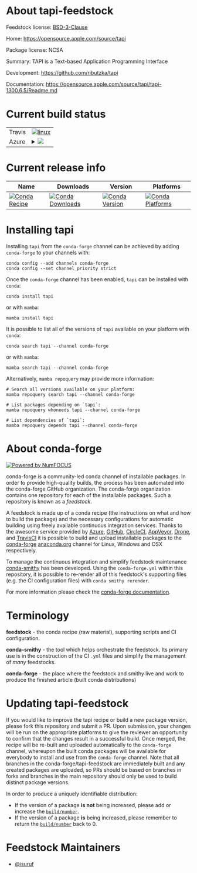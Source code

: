 About tapi-feedstock
====================

Feedstock license: [BSD-3-Clause](https://github.com/conda-forge/tapi-feedstock/blob/main/LICENSE.txt)

Home: https://opensource.apple.com/source/tapi

Package license: NCSA

Summary: TAPI is a Text-based Application Programming Interface

Development: https://github.com/ributzka/tapi

Documentation: https://opensource.apple.com/source/tapi/tapi-1300.6.5/Readme.md

Current build status
====================


<table><tr>
    <td>Travis</td>
    <td>
      <a href="https://app.travis-ci.com/conda-forge/tapi-feedstock">
        <img alt="linux" src="https://img.shields.io/travis/com/conda-forge/tapi-feedstock/main.svg?label=Linux">
      </a>
    </td>
  </tr>
    
  <tr>
    <td>Azure</td>
    <td>
      <details>
        <summary>
          <a href="https://dev.azure.com/conda-forge/feedstock-builds/_build/latest?definitionId=7871&branchName=main">
            <img src="https://dev.azure.com/conda-forge/feedstock-builds/_apis/build/status/tapi-feedstock?branchName=main">
          </a>
        </summary>
        <table>
          <thead><tr><th>Variant</th><th>Status</th></tr></thead>
          <tbody><tr>
              <td>linux_64</td>
              <td>
                <a href="https://dev.azure.com/conda-forge/feedstock-builds/_build/latest?definitionId=7871&branchName=main">
                  <img src="https://dev.azure.com/conda-forge/feedstock-builds/_apis/build/status/tapi-feedstock?branchName=main&jobName=linux&configuration=linux%20linux_64_" alt="variant">
                </a>
              </td>
            </tr><tr>
              <td>linux_aarch64</td>
              <td>
                <a href="https://dev.azure.com/conda-forge/feedstock-builds/_build/latest?definitionId=7871&branchName=main">
                  <img src="https://dev.azure.com/conda-forge/feedstock-builds/_apis/build/status/tapi-feedstock?branchName=main&jobName=linux&configuration=linux%20linux_aarch64_" alt="variant">
                </a>
              </td>
            </tr><tr>
              <td>linux_ppc64le</td>
              <td>
                <a href="https://dev.azure.com/conda-forge/feedstock-builds/_build/latest?definitionId=7871&branchName=main">
                  <img src="https://dev.azure.com/conda-forge/feedstock-builds/_apis/build/status/tapi-feedstock?branchName=main&jobName=linux&configuration=linux%20linux_ppc64le_" alt="variant">
                </a>
              </td>
            </tr><tr>
              <td>osx_64</td>
              <td>
                <a href="https://dev.azure.com/conda-forge/feedstock-builds/_build/latest?definitionId=7871&branchName=main">
                  <img src="https://dev.azure.com/conda-forge/feedstock-builds/_apis/build/status/tapi-feedstock?branchName=main&jobName=osx&configuration=osx%20osx_64_" alt="variant">
                </a>
              </td>
            </tr><tr>
              <td>osx_arm64</td>
              <td>
                <a href="https://dev.azure.com/conda-forge/feedstock-builds/_build/latest?definitionId=7871&branchName=main">
                  <img src="https://dev.azure.com/conda-forge/feedstock-builds/_apis/build/status/tapi-feedstock?branchName=main&jobName=osx&configuration=osx%20osx_arm64_" alt="variant">
                </a>
              </td>
            </tr>
          </tbody>
        </table>
      </details>
    </td>
  </tr>
</table>

Current release info
====================

| Name | Downloads | Version | Platforms |
| --- | --- | --- | --- |
| [![Conda Recipe](https://img.shields.io/badge/recipe-tapi-green.svg)](https://anaconda.org/conda-forge/tapi) | [![Conda Downloads](https://img.shields.io/conda/dn/conda-forge/tapi.svg)](https://anaconda.org/conda-forge/tapi) | [![Conda Version](https://img.shields.io/conda/vn/conda-forge/tapi.svg)](https://anaconda.org/conda-forge/tapi) | [![Conda Platforms](https://img.shields.io/conda/pn/conda-forge/tapi.svg)](https://anaconda.org/conda-forge/tapi) |

Installing tapi
===============

Installing `tapi` from the `conda-forge` channel can be achieved by adding `conda-forge` to your channels with:

```
conda config --add channels conda-forge
conda config --set channel_priority strict
```

Once the `conda-forge` channel has been enabled, `tapi` can be installed with `conda`:

```
conda install tapi
```

or with `mamba`:

```
mamba install tapi
```

It is possible to list all of the versions of `tapi` available on your platform with `conda`:

```
conda search tapi --channel conda-forge
```

or with `mamba`:

```
mamba search tapi --channel conda-forge
```

Alternatively, `mamba repoquery` may provide more information:

```
# Search all versions available on your platform:
mamba repoquery search tapi --channel conda-forge

# List packages depending on `tapi`:
mamba repoquery whoneeds tapi --channel conda-forge

# List dependencies of `tapi`:
mamba repoquery depends tapi --channel conda-forge
```


About conda-forge
=================

[![Powered by
NumFOCUS](https://img.shields.io/badge/powered%20by-NumFOCUS-orange.svg?style=flat&colorA=E1523D&colorB=007D8A)](https://numfocus.org)

conda-forge is a community-led conda channel of installable packages.
In order to provide high-quality builds, the process has been automated into the
conda-forge GitHub organization. The conda-forge organization contains one repository
for each of the installable packages. Such a repository is known as a *feedstock*.

A feedstock is made up of a conda recipe (the instructions on what and how to build
the package) and the necessary configurations for automatic building using freely
available continuous integration services. Thanks to the awesome service provided by
[Azure](https://azure.microsoft.com/en-us/services/devops/), [GitHub](https://github.com/),
[CircleCI](https://circleci.com/), [AppVeyor](https://www.appveyor.com/),
[Drone](https://cloud.drone.io/welcome), and [TravisCI](https://travis-ci.com/)
it is possible to build and upload installable packages to the
[conda-forge](https://anaconda.org/conda-forge) [anaconda.org](https://anaconda.org/)
channel for Linux, Windows and OSX respectively.

To manage the continuous integration and simplify feedstock maintenance
[conda-smithy](https://github.com/conda-forge/conda-smithy) has been developed.
Using the ``conda-forge.yml`` within this repository, it is possible to re-render all of
this feedstock's supporting files (e.g. the CI configuration files) with ``conda smithy rerender``.

For more information please check the [conda-forge documentation](https://conda-forge.org/docs/).

Terminology
===========

**feedstock** - the conda recipe (raw material), supporting scripts and CI configuration.

**conda-smithy** - the tool which helps orchestrate the feedstock.
                   Its primary use is in the construction of the CI ``.yml`` files
                   and simplify the management of *many* feedstocks.

**conda-forge** - the place where the feedstock and smithy live and work to
                  produce the finished article (built conda distributions)


Updating tapi-feedstock
=======================

If you would like to improve the tapi recipe or build a new
package version, please fork this repository and submit a PR. Upon submission,
your changes will be run on the appropriate platforms to give the reviewer an
opportunity to confirm that the changes result in a successful build. Once
merged, the recipe will be re-built and uploaded automatically to the
`conda-forge` channel, whereupon the built conda packages will be available for
everybody to install and use from the `conda-forge` channel.
Note that all branches in the conda-forge/tapi-feedstock are
immediately built and any created packages are uploaded, so PRs should be based
on branches in forks and branches in the main repository should only be used to
build distinct package versions.

In order to produce a uniquely identifiable distribution:
 * If the version of a package **is not** being increased, please add or increase
   the [``build/number``](https://docs.conda.io/projects/conda-build/en/latest/resources/define-metadata.html#build-number-and-string).
 * If the version of a package **is** being increased, please remember to return
   the [``build/number``](https://docs.conda.io/projects/conda-build/en/latest/resources/define-metadata.html#build-number-and-string)
   back to 0.

Feedstock Maintainers
=====================

* [@isuruf](https://github.com/isuruf/)

